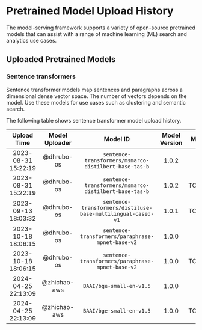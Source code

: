 # Pretrained Model Upload History

The model-serving framework supports a variety of open-source pretrained models that can assist with a range of machine learning (ML) search and analytics use cases. 


## Uploaded Pretrained Models


### Sentence transformers

Sentence transformer models map sentences and paragraphs across a dimensional dense vector space. The number of vectors depends on the model. Use these models for use cases such as clustering and semantic search. 

The following table shows sentence transformer model upload history.

[//]: # (This may be the most platform independent comment)

|Upload Time|Model Uploader|Model ID|Model Version|Model Format|Embedding Dimension|Pooling Mode|Workflow Run ID|
| :---: | :---: | :---: | :---: | :---: | :---: | :---: | :---: |
|2023-08-31 15:22:19|@dhrubo-os|`sentence-transformers/msmarco-distilbert-base-tas-b`|1.0.2|ONNX|N/A|N/A|6042401385|
|2023-08-31 15:22:19|@dhrubo-os|`sentence-transformers/msmarco-distilbert-base-tas-b`|1.0.2|TORCH_SCRIPT|N/A|N/A|6042401385|
|2023-09-13 18:03:32|@dhrubo-os|`sentence-transformers/distiluse-base-multilingual-cased-v1`|1.0.1|TORCH_SCRIPT|N/A|N/A|6178024517|
|2023-10-18 18:06:15|@dhrubo-os|`sentence-transformers/paraphrase-mpnet-base-v2`|1.0.0|ONNX|N/A|N/A|6568285400|
|2023-10-18 18:06:15|@dhrubo-os|`sentence-transformers/paraphrase-mpnet-base-v2`|1.0.0|TORCH_SCRIPT|N/A|N/A|6568285400|
|2024-04-25 22:13:09|@zhichao-aws|`BAAI/bge-small-en-v1.5`|1.0.0|ONNX|N/A|N/A|8843390731|
|2024-04-25 22:13:09|@zhichao-aws|`BAAI/bge-small-en-v1.5`|1.0.0|TORCH_SCRIPT|N/A|N/A|8843390731|
